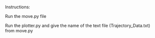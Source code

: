 Instructions:

Run the move.py file

Run the plotter.py and give the name of the text file (Trajectory_Data.txt) from move.py